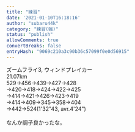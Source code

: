 ```yaml
---
title: "練習"
date: '2021-01-10T16:18:16'
author: "subaru44k"
category: "練習(強)"
status: "publish"
allowComments: true
convertBreaks: false
entryHash: "9069c210a3c90b36c57099f0e0d56915"
---
```

ズームフライ3, ウィンドプレイカー<br>
21.07km<br>
529→456→439→427→428<br>
→420→418→424→422→425<br>
→414→421→426→423→419<br>
→414→409→345→358→404<br>
→442→524(1'32"43, avr.4'24")<br>
<br>
なんか調子良かったな。
